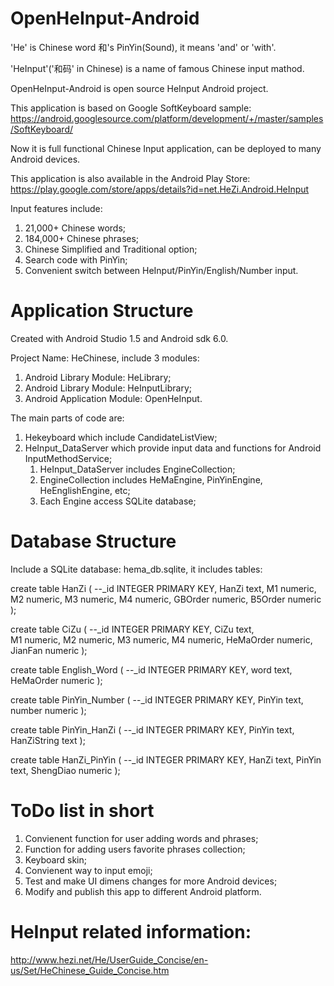 # OpenHeInput-Android

'He' is Chinese word 和's PinYin(Sound), it means 'and' or 'with'.

'HeInput'('和码' in Chinese) is a name of famous Chinese input mathod. 

OpenHeInput-Android is open source HeInput Android project.

This application is based on Google SoftKeyboard sample:<br/>
https://android.googlesource.com/platform/development/+/master/samples/SoftKeyboard/

Now it is full functional Chinese Input application, can be deployed to many Android devices.

This application is also available in the Android Play Store:<br/>
https://play.google.com/store/apps/details?id=net.HeZi.Android.HeInput

Input features include:

1. 21,000+ Chinese words;
2. 184,000+ Chinese phrases;
3. Chinese Simplified and Traditional option;
4. Search code with PinYin;
5. Convenient switch between HeInput/PinYin/English/Number input.

# Application Structure

Created with Android Studio 1.5 and Android sdk 6.0.

Project Name: HeChinese, include 3 modules:

1. Android Library Module: HeLibrary; 
2. Android Library Module: HeInputLibrary; 
3. Android Application Module: OpenHeInput. 

The main parts of code are:

1. Hekeyboard which include CandidateListView;
2. HeInput_DataServer which provide input data and functions for Android InputMethodService;
   1. HeInput_DataServer includes EngineCollection;
   2. EngineCollection includes HeMaEngine, PinYinEngine, HeEnglishEngine, etc;
   3. Each Engine access SQLite database;

# Database Structure

Include a SQLite database: hema_db.sqlite, it includes tables:

create table HanZi
(
--_id INTEGER PRIMARY KEY,
HanZi text,	
M1 numeric,
M2 numeric,
M3 numeric,
M4 numeric,
GBOrder numeric,
B5Order numeric
);

create table CiZu
(
--_id INTEGER PRIMARY KEY,
CiZu text,	
M1 numeric,
M2 numeric,
M3 numeric,
M4 numeric,
HeMaOrder numeric,
JianFan numeric
);

create table English_Word
(
--_id INTEGER PRIMARY KEY,
word text,	
HeMaOrder numeric
);

create table PinYin_Number
(
--_id INTEGER PRIMARY KEY,
PinYin text,
number numeric
);

create table PinYin_HanZi
(
--_id INTEGER PRIMARY KEY,
PinYin text,	
HanZiString text
);

create table HanZi_PinYin
(
--_id INTEGER PRIMARY KEY,
HanZi text,	
PinYin text,
ShengDiao numeric
);

# ToDo list in short

1. Convienent function for user adding words and phrases;
2. Function for adding users favorite phrases collection;
3. Keyboard skin;
4. Convienent way to input emoji;
5. Test and make UI dimens changes for more Android devices;
6. Modify and publish this app to different Android platform.

# HeInput related information:

http://www.hezi.net/He/UserGuide_Concise/en-us/Set/HeChinese_Guide_Concise.htm
